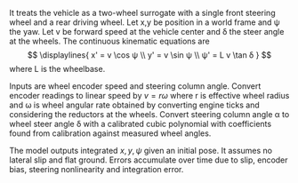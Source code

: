 It treats the vehicle as a two-wheel surrogate with a single front steering wheel and a rear driving wheel. Let x,y be position in a world frame and ψ the yaw. Let v be forward speed at the vehicle center and δ the steer angle at the wheels. The continuous kinematic equations are
$$ \displaylines{
	x' = v \cos ψ \\
	y' ​= v \sin ψ  \\ 
	ψ' = L v \tan δ
} $$
where L is the wheelbase. 

Inputs are wheel encoder speed and steering column angle. Convert encoder readings to linear speed by $v=rω$ where r is effective wheel radius and ω is wheel angular rate obtained by converting engine ticks and considering the reductors at the wheels. Convert steering column angle α to wheel steer angle δ with a calibrated cubic polynomial with coefficients ​ found from calibration against measured wheel angles.

The model outputs integrated $x,y,ψ$ given an initial pose. It assumes no lateral slip and flat ground. Errors accumulate over time due to slip, encoder bias, steering nonlinearity and integration error.